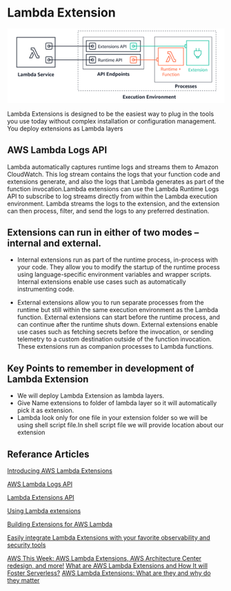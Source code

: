 # Lambda Extension

![AWS WAF Diagram](lambda_ext.png)

Lambda Extensions is designed to be the easiest way to plug in the tools you use today without complex installation or configuration management. You deploy extensions as Lambda layers

## AWS Lambda Logs API
Lambda automatically captures runtime logs and streams them to Amazon CloudWatch. This log stream contains the logs that your function code and extensions generate, and also the logs that Lambda generates as part of the function invocation.Lambda extensions can use the Lambda Runtime Logs API to subscribe to log streams directly from within the Lambda execution environment. Lambda streams the logs to the extension, and the extension can then process, filter, and send the logs to any preferred destination.



## Extensions can run in either of two modes – internal and external.

* Internal extensions run as part of the runtime process, in-process with your code. They allow you to modify the startup of the runtime process using language-specific environment variables and wrapper scripts. Internal extensions enable use cases such as automatically instrumenting code.

* External extensions allow you to run separate processes from the runtime but still within the same execution environment as the Lambda function. External extensions can start before the runtime process, and can continue after the runtime shuts down. External extensions enable use cases such as fetching secrets before the invocation, or sending telemetry to a custom destination outside of the function invocation. These extensions run as companion processes to Lambda functions.



## Key Points to remember in development of Lambda Extension

* We will deploy Lambda Extension as lambda layers.
* Give Name extensions to folder of lambda layer so it will automatically pick it as extension.
* Lambda look only for one file in your extension folder so we will be using shell script file.In shell script file we will provide location about our extension

## Referance Articles
[Introducing AWS Lambda Extensions](https://aws.amazon.com/blogs/compute/introducing-aws-lambda-extensions-in-preview/)

[AWS Lambda Logs API](https://docs.aws.amazon.com/lambda/latest/dg/runtimes-logs-api.html)

[Lambda Extensions API](https://docs.aws.amazon.com/lambda/latest/dg/runtimes-extensions-api.html)

[Using Lambda extensions](https://docs.aws.amazon.com/lambda/latest/dg/using-extensions.html)

[Building Extensions for AWS Lambda](https://aws.amazon.com/blogs/compute/building-extensions-for-aws-lambda-in-preview/)

[Easily integrate Lambda Extensions with your favorite observability and security tools](https://www.youtube.com/watch?v=6XIIKSJpMIQ&ab_channel=ServerlessLand)

[AWS This Week: AWS Lambda Extensions, AWS Architecture Center redesign, and more!](https://www.youtube.com/watch?v=Kd9OQWJCpV4&ab_channel=ACloudGuru)
[What are AWS Lambda Extensions and How It will Foster Serverless?](https://blog.thundra.io/what-are-aws-lambda-extensions-and-how-it-will-foster-serverless)
[AWS Lambda Extensions: What are they and why do they matter](https://lumigo.io/blog/aws-lambda-extensions-what-are-they-and-why-do-they-matter/)

